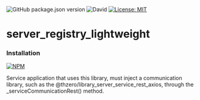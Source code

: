 ![GitHub package.json version](https://img.shields.io/github/package-json/v/thzero/server_registry_lightweight)
![David](https://img.shields.io/david/thzero/server_registry_lightweight)
[![License: MIT](https://img.shields.io/badge/License-MIT-yellow.svg)](https://opensource.org/licenses/MIT)

# server_registry_lightweight

### Installation

[![NPM](https://nodei.co/npm/@thzero/server_registry_lightweight.png?compact=true)](https://npmjs.org/package/@thzero/server_registry_lightweight)

Service application that uses this library, must inject a communication library, such as the @thzero/library_server_service_rest_axios, through the _serviceCommunicationRest() method.